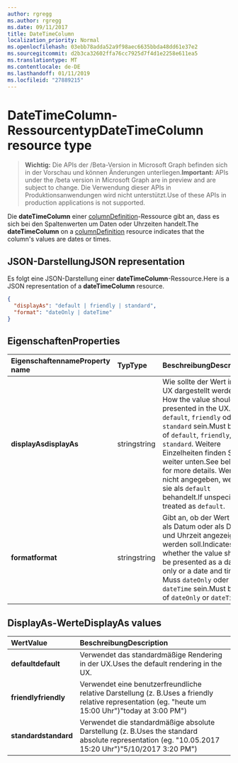 ```yaml
---
author: rgregg
ms.author: rgregg
ms.date: 09/11/2017
title: DateTimeColumn
localization_priority: Normal
ms.openlocfilehash: 03ebb78adda52a9f98aec6635bbda48dd61e37e2
ms.sourcegitcommit: d2b3ca32602ffa76cc7925d7f4d1e2258e611ea5
ms.translationtype: MT
ms.contentlocale: de-DE
ms.lasthandoff: 01/11/2019
ms.locfileid: "27889215"
---
```

# <a name="datetimecolumn-resource-type"></a><span data-ttu-id="9eed9-102">DateTimeColumn-Ressourcentyp</span><span class="sxs-lookup"><span data-stu-id="9eed9-102">DateTimeColumn resource type</span></span>

> <span data-ttu-id="9eed9-103">**Wichtig:** Die APIs der /Beta-Version in Microsoft Graph befinden sich in der Vorschau und können Änderungen unterliegen.</span><span class="sxs-lookup"><span data-stu-id="9eed9-103">**Important:** APIs under the /beta version in Microsoft Graph are in preview and are subject to change.</span></span> <span data-ttu-id="9eed9-104">Die Verwendung dieser APIs in Produktionsanwendungen wird nicht unterstützt.</span><span class="sxs-lookup"><span data-stu-id="9eed9-104">Use of these APIs in production applications is not supported.</span></span>

<span data-ttu-id="9eed9-105">Die **dateTimeColumn** einer [columnDefinition](columndefinition.md)-Ressource gibt an, dass es sich bei den Spaltenwerten um Daten oder Uhrzeiten handelt.</span><span class="sxs-lookup"><span data-stu-id="9eed9-105">The **dateTimeColumn** on a [columnDefinition](columndefinition.md) resource indicates that the column's values are dates or times.</span></span>

## <a name="json-representation"></a><span data-ttu-id="9eed9-106">JSON-Darstellung</span><span class="sxs-lookup"><span data-stu-id="9eed9-106">JSON representation</span></span>

<span data-ttu-id="9eed9-107">Es folgt eine JSON-Darstellung einer **dateTimeColumn**-Ressource.</span><span class="sxs-lookup"><span data-stu-id="9eed9-107">Here is a JSON representation of a **dateTimeColumn** resource.</span></span>
<!-- { "blockType": "resource", "@odata.type": "microsoft.graph.dateTimeColumn" } -->

```json
{
  "displayAs": "default | friendly | standard",
  "format": "dateOnly | dateTime"
}
```

## <a name="properties"></a><span data-ttu-id="9eed9-108">Eigenschaften</span><span class="sxs-lookup"><span data-stu-id="9eed9-108">Properties</span></span>

| <span data-ttu-id="9eed9-109">Eigenschaftenname</span><span class="sxs-lookup"><span data-stu-id="9eed9-109">Property name</span></span>      | <span data-ttu-id="9eed9-110">Typ</span><span class="sxs-lookup"><span data-stu-id="9eed9-110">Type</span></span>               | <span data-ttu-id="9eed9-111">Beschreibung</span><span class="sxs-lookup"><span data-stu-id="9eed9-111">Description</span></span>
|:-------------------|:-------------------|:----------------------------------------------
| <span data-ttu-id="9eed9-112">**displayAs**</span><span class="sxs-lookup"><span data-stu-id="9eed9-112">**displayAs**</span></span>      | <span data-ttu-id="9eed9-113">string</span><span class="sxs-lookup"><span data-stu-id="9eed9-113">string</span></span>             | <span data-ttu-id="9eed9-114">Wie sollte der Wert in der UX dargestellt werden?</span><span class="sxs-lookup"><span data-stu-id="9eed9-114">How the value should be presented in the UX.</span></span> <span data-ttu-id="9eed9-115">Muss `default`, `friendly` oder `standard` sein.</span><span class="sxs-lookup"><span data-stu-id="9eed9-115">Must be one of `default`, `friendly`, or `standard`.</span></span> <span data-ttu-id="9eed9-116">Weitere Einzelheiten finden Sie weiter unten.</span><span class="sxs-lookup"><span data-stu-id="9eed9-116">See below for more details.</span></span> <span data-ttu-id="9eed9-117">Wenn nicht angegeben, werden sie als `default` behandelt.</span><span class="sxs-lookup"><span data-stu-id="9eed9-117">If unspecified, treated as `default`.</span></span>
| <span data-ttu-id="9eed9-118">**format**</span><span class="sxs-lookup"><span data-stu-id="9eed9-118">**format**</span></span>         | <span data-ttu-id="9eed9-119">string</span><span class="sxs-lookup"><span data-stu-id="9eed9-119">string</span></span>             | <span data-ttu-id="9eed9-120">Gibt an, ob der Wert nur als Datum oder als Datum und Uhrzeit angezeigt werden soll.</span><span class="sxs-lookup"><span data-stu-id="9eed9-120">Indicates whether the value should be presented as a date only or a date and time.</span></span> <span data-ttu-id="9eed9-121">Muss `dateOnly` oder `dateTime` sein.</span><span class="sxs-lookup"><span data-stu-id="9eed9-121">Must be one of `dateOnly` or `dateTime`</span></span>

## <a name="displayas-values"></a><span data-ttu-id="9eed9-122">DisplayAs-Werte</span><span class="sxs-lookup"><span data-stu-id="9eed9-122">DisplayAs values</span></span>

| <span data-ttu-id="9eed9-123">Wert</span><span class="sxs-lookup"><span data-stu-id="9eed9-123">Value</span></span>        | <span data-ttu-id="9eed9-124">Beschreibung</span><span class="sxs-lookup"><span data-stu-id="9eed9-124">Description</span></span>
|:-------------|:--------------------------------------------------------------
| <span data-ttu-id="9eed9-125">**default**</span><span class="sxs-lookup"><span data-stu-id="9eed9-125">**default**</span></span>  | <span data-ttu-id="9eed9-126">Verwendet das standardmäßige Rendering in der UX.</span><span class="sxs-lookup"><span data-stu-id="9eed9-126">Uses the default rendering in the UX.</span></span>
| <span data-ttu-id="9eed9-127">**friendly**</span><span class="sxs-lookup"><span data-stu-id="9eed9-127">**friendly**</span></span> | <span data-ttu-id="9eed9-128">Verwendet eine benutzerfreundliche relative Darstellung (z. B.</span><span class="sxs-lookup"><span data-stu-id="9eed9-128">Uses a friendly relative representation (eg.</span></span> <span data-ttu-id="9eed9-129">"heute um 15:00 Uhr")</span><span class="sxs-lookup"><span data-stu-id="9eed9-129">"today at 3:00 PM")</span></span>
| <span data-ttu-id="9eed9-130">**standard**</span><span class="sxs-lookup"><span data-stu-id="9eed9-130">**standard**</span></span> | <span data-ttu-id="9eed9-131">Verwendet die standardmäßige absolute Darstellung (z. B.</span><span class="sxs-lookup"><span data-stu-id="9eed9-131">Uses the standard absolute representation (eg.</span></span> <span data-ttu-id="9eed9-132">"10.05.2017 15:20 Uhr")</span><span class="sxs-lookup"><span data-stu-id="9eed9-132">"5/10/2017 3:20 PM")</span></span>


<!-- {
  "type": "#page.annotation",
  "description": "",
  "keywords": "",
  "section": "documentation",
  "tocPath": "Resources/DateTimeColumn"
} -->

